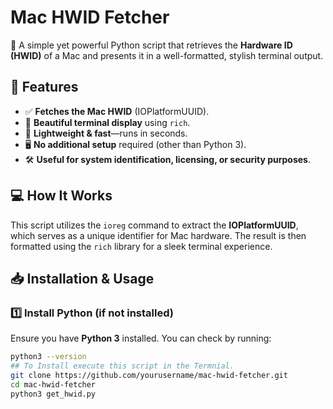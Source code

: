 # Mac HWID Fetcher

🚀 A simple yet powerful Python script that retrieves the **Hardware ID (HWID)** of a Mac and presents it in a well-formatted, stylish terminal output.

## 📌 Features
- ✅ **Fetches the Mac HWID** (IOPlatformUUID).
- 🎨 **Beautiful terminal display** using `rich`.
- 🔗 **Lightweight & fast**—runs in seconds.
- 🖥 **No additional setup** required (other than Python 3).
- 🛠 **Useful for system identification, licensing, or security purposes**.

## 💻 How It Works
This script utilizes the `ioreg` command to extract the **IOPlatformUUID**, which serves as a unique identifier for Mac hardware. The result is then formatted using the `rich` library for a sleek terminal experience.

## 📥 Installation & Usage

### 1️⃣ Install Python (if not installed)
Ensure you have **Python 3** installed. You can check by running:
```sh
python3 --version
## To Install execute this script in the Termnial.
git clone https://github.com/yourusername/mac-hwid-fetcher.git
cd mac-hwid-fetcher
python3 get_hwid.py
